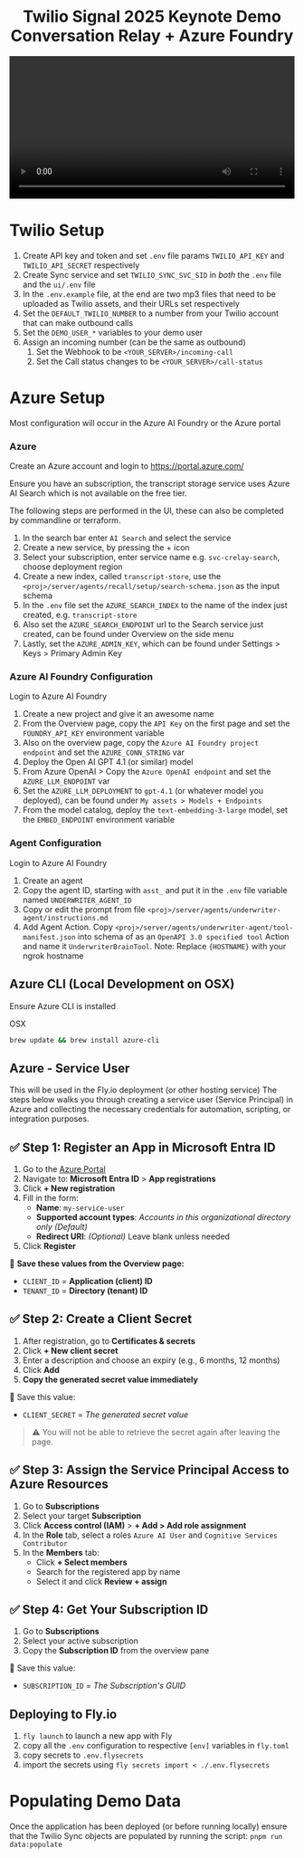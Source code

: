 <h1 align="center">
  Twilio Signal 2025 Keynote Demo<br>
  Conversation Relay + Azure Foundry
</h1>

<video style="width: 100%; height: auto;" controls>
  <source src="docs/demo_small.mp4" type="video/mp4">
  Your browser does not support the video tag.
</video>

# Twilio Setup

1. Create API key and token and set `.env` file params `TWILIO_API_KEY` and `TWILIO_API_SECRET` respectively
2. Create Sync service and set `TWILIO_SYNC_SVC_SID` in _both_ the `.env` file and the `ui/.env` file
3. In the `.env.example` file, at the end are two mp3 files that need to be uploaded as Twilio assets, and their URLs set respectively
4. Set the `DEFAULT_TWILIO_NUMBER` to a number from your Twilio account that can make outbound calls
5. Set the `DEMO_USER_*` variables to your demo user
6. Assign an incoming number (can be the same as outbound)
   1. Set the Webhook to be `<YOUR_SERVER>/incoming-call`
   2. Set the Call status changes to be `<YOUR_SERVER>/call-status`

# Azure Setup

Most configuration will occur in the Azure AI Foundry or the Azure portal

### Azure

Create an Azure account and login to https://portal.azure.com/

Ensure you have an subscription, the transcript storage service uses Azure AI Search which is not available on the free tier.

The following steps are performed in the UI, these can also be completed by commandline or terraform.

1. In the search bar enter `AI Search` and select the service
2. Create a new service, by pressing the + icon
3. Select your subscription, enter service name e.g. `svc-crelay-search`, choose deployment region
4. Create a new index, called `transcript-store`, use the `<proj>/server/agents/recall/setup/search-schema.json` as the input schema
5. In the `.env` file set the `AZURE_SEARCH_INDEX` to the name of the index just created, e.g. `transcript-store`
6. Also set the `AZURE_SEARCH_ENDPOINT` url to the Search service just created, can be found under Overview on the side menu
7. Lastly, set the `AZURE_ADMIN_KEY`, which can be found under Settings > Keys > Primary Admin Key

### Azure AI Foundry Configuration

Login to Azure AI Foundry

1. Create a new project and give it an awesome name
2. From the Overview page, copy the `API Key` on the first page and set the `FOUNDRY_API_KEY` environment variable
3. Also on the overview page, copy the `Azure AI Foundry project endpoint` and set the `AZURE_CONN_STRING` var
4. Deploy the Open AI GPT 4.1 (or similar) model
5. From Azure OpenAI > Copy the `Azure OpenAI endpoint` and set the `AZURE_LLM_ENDPOINT` var
6. Set the `AZURE_LLM_DEPLOYMENT` to `gpt-4.1` (or whatever model you deployed), can be found under `My assets > Models + Endpoints`
7. From the model catalog, deploy the `text-embedding-3-large` model, set the `EMBED_ENDPOINT` environment variable

### Agent Configuration

Login to Azure AI Foundry

1. Create an agent
2. Copy the agent ID, starting with `asst_` and put it in the `.env` file variable named `UNDERWRITER_AGENT_ID`
3. Copy or edit the prompt from file `<proj>/server/agents/underwriter-agent/instructions.md`
4. Add Agent Action. Copy `<proj>/server/agents/underwriter-agent/tool-manifest.json` into schema of as an `OpenAPI 3.0 specified tool` Action and name it `UnderwriterBrainTool`. Note: Replace `{HOSTNAME}` with your ngrok hostname

## Azure CLI (Local Development on OSX)

Ensure Azure CLI is installed

OSX

```sh
brew update && brew install azure-cli
```

## Azure - Service User

This will be used in the Fly.io deployment (or other hosting service)
The steps below walks you through creating a service user (Service Principal) in Azure and collecting the necessary credentials for automation, scripting, or integration purposes.

## ✅ Step 1: Register an App in Microsoft Entra ID

1. Go to the [Azure Portal](https://portal.azure.com)
2. Navigate to: **Microsoft Entra ID** > **App registrations**
3. Click **+ New registration**
4. Fill in the form:
   - **Name**: `my-service-user`
   - **Supported account types**: _Accounts in this organizational directory only (Default)_
   - **Redirect URI**: _(Optional)_ Leave blank unless needed
5. Click **Register**

📌 **Save these values from the Overview page:**

- `CLIENT_ID` = **Application (client) ID**
- `TENANT_ID` = **Directory (tenant) ID**

## ✅ Step 2: Create a Client Secret

1. After registration, go to **Certificates & secrets**
2. Click **+ New client secret**
3. Enter a description and choose an expiry (e.g., 6 months, 12 months)
4. Click **Add**
5. **Copy the generated secret value immediately**

📌 Save this value:

- `CLIENT_SECRET` = _The generated secret value_

> ⚠️ You will not be able to retrieve the secret again after leaving the page.

## ✅ Step 3: Assign the Service Principal Access to Azure Resources

1. Go to **Subscriptions**
2. Select your target **Subscription**
3. Click **Access control (IAM)** > **+ Add > Add role assignment**
4. In the **Role** tab, select a roles `Azure AI User` and `Cognitive Services Contributor`
5. In the **Members** tab:
   - Click **+ Select members**
   - Search for the registered app by name
   - Select it and click **Review + assign**

## ✅ Step 4: Get Your Subscription ID

1. Go to **Subscriptions**
2. Select your active subscription
3. Copy the **Subscription ID** from the overview pane

📌 Save this value:

- `SUBSCRIPTION_ID` = _The Subscription's GUID_

## Deploying to Fly.io

1. `fly launch` to launch a new app with Fly
2. copy all the `.env` configuration to respective `[env]` variables in `fly.toml`
3. copy secrets to `.env.flysecrets`
4. import the secrets using `fly secrets import < ./.env.flysecrets`

# Populating Demo Data

Once the application has been deployed (or before running locally) ensure that the Twilio Sync objects are populated by running the script:
`pnpm run data:populate`
